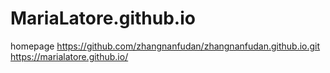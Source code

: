 # MariaLatore.github.io
homepage
https://github.com/zhangnanfudan/zhangnanfudan.github.io.git
https://marialatore.github.io/
